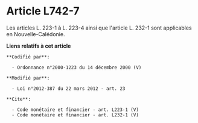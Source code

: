 # Article L742-7

Les articles L. 223-1 à L. 223-4 ainsi que l'article L. 232-1 sont applicables en Nouvelle-Calédonie.

**Liens relatifs à cet article**

	**Codifié par**:

	  - Ordonnance n°2000-1223 du 14 décembre 2000 (V)

	**Modifié par**:

	  - Loi n°2012-387 du 22 mars 2012 - art. 23

	**Cite**:

	  - Code monétaire et financier - art. L223-1 (V)
	  - Code monétaire et financier - art. L232-1 (V)
